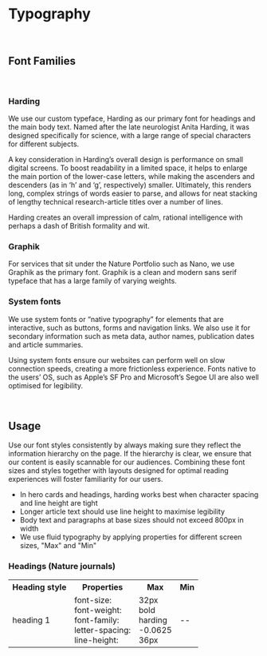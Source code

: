 # Typography

 <br />
 
## Font Families

 <br />
 
### Harding
We use our custom typeface, Harding as our primary font for headings and the main body text. Named after the late neurologist Anita Harding, it was designed specifically for science, with a large range of special characters for different subjects.

A key consideration in Harding’s overall design is performance on small digital screens. To boost readability in a limited space, it helps to enlarge the main portion of the lower-case letters, while making the ascenders and descenders (as in ‘h’ and ‘g’, respectively) smaller. Ultimately, this renders long, complex strings of words easier to parse, and allows for neat stacking of lengthy technical research-article titles over a number of lines.

Harding creates an overall impression of calm, rational intelligence with perhaps a dash of British formality and wit.

### Graphik
For services that sit under the Nature Portfolio such as Nano, we use Graphik as the primary font. Graphik is a clean and modern sans serif typeface that has a large family of varying weights.

### System fonts
We use system fonts or “native typography” for elements that are interactive, such as buttons, forms and navigation links. We also use it for secondary information such as meta data, author names, publication dates and article summaries.

Using system fonts ensure our websites can perform well on slow connection speeds, creating a more frictionless experience. Fonts native to the users’ OS, such as Apple’s SF Pro and Microsoft’s Segoe UI are also well optimised for legibility.

 <br />

## Usage

Use our font styles consistently by always making sure they reflect the information hierarchy on the page. If the hierarchy is clear, we ensure that our content is easily scannable for our audiences. Combining these font sizes and styles together with layouts designed for optimal reading experiences will foster familiarity for our users.

* In hero cards and headings, harding works best when character spacing and line height are tight
* Longer article text should use line height to maximise legibility
* Body text and paragraphs at base sizes should not exceed 800px in width
* We use fluid typography by applying properties for different screen sizes, "Max" and "Min" 

### Headings (Nature journals)

<table>
        <tr>
                <th>
                       Heading style 
                </th>
                <th>
                       Properties 
                </th>	
                <th>
                       Max 
                </th>
                <th>
                       Min
                </th>
        </tr>
        <tr>
                <td>
                       heading 1
                </td>
                <td>
                       font-size: <br />
                       font-weight: <br />
                       font-family: <br />
                       letter-spacing: <br />
                       line-height: <br />
                </td>
                <td>
                       32px <br />
                       bold <br />
                       harding <br />
                       -0.0625 <br />
                       36px <br />
                </td>
                <td>
                       --
                </td>
        </tr>	
</table>	

